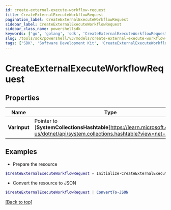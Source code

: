 ```yaml
---
id: create-external-execute-workflow-request
title: CreateExternalExecuteWorkflowRequest
pagination_label: CreateExternalExecuteWorkflowRequest
sidebar_label: CreateExternalExecuteWorkflowRequest
sidebar_class_name: powershellsdk
keywords: ['go', 'golang', 'sdk', 'CreateExternalExecuteWorkflowRequest'] 
slug: /tools/sdk/powershell/v3/models/create-external-execute-workflow-request
tags: ['SDK', 'Software Development Kit', 'CreateExternalExecuteWorkflowRequest']
---
```



# CreateExternalExecuteWorkflowRequest

## Properties

Name | Type | Description | Notes
------------ | ------------- | ------------- | -------------
**VarInput** |  Pointer to [**SystemCollectionsHashtable**]https://learn.microsoft.com/en-us/dotnet/api/system.collections.hashtable?view=net-8.0 | The input for the workflow | [optional] 

## Examples

- Prepare the resource
```powershell
$CreateExternalExecuteWorkflowRequest = Initialize-CreateExternalExecuteWorkflowRequest  -VarInput {customAttribute1=value1, customAttribute2=value2}
```

- Convert the resource to JSON
```powershell
$CreateExternalExecuteWorkflowRequest | ConvertTo-JSON
```


[[Back to top]](#) 

